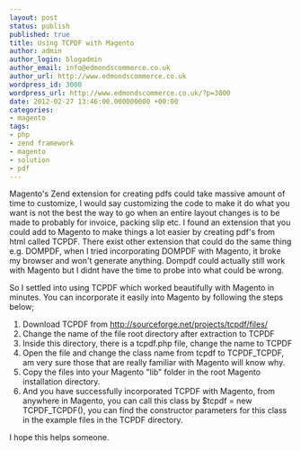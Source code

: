 ```yaml
---
layout: post
status: publish
published: true
title: Using TCPDF with Magento
author: admin
author_login: blogadmin
author_email: info@edmondscommerce.co.uk
author_url: http://www.edmondscommerce.co.uk
wordpress_id: 3000
wordpress_url: http://www.edmondscommerce.co.uk/?p=3000
date: 2012-02-27 13:46:00.000000000 +00:00
categories:
- magento
tags:
- php
- zend framework
- magento
- solution
- pdf
---
```

Magento's Zend extension for creating pdfs could take massive amount of time to customize, I would say customizing the code to make it do what you want is not the best the way to go when an entire layout changes is to be made to probably for invoice, packing slip etc. I found an extension that you could add to Magento to make things a lot easier by creating pdf's from html called TCPDF. There exist other extension that could do the same thing e.g. DOMPDF, when I tried incorporating DOMPDF with Magento, it broke my browser and won't generate anything. Dompdf could actually still work with Magento but I didnt have the time to probe into what could be wrong.

So I settled into using TCPDF which worked beautifully with Magento in minutes. You can incorporate it easily into Magento by following the steps below;
1. Download TCPDF from http://sourceforge.net/projects/tcpdf/files/
2. Change the name of the file root directory after extraction to TCPDF
3. Inside this directory, there is a tcpdf.php file, change the name to TCPDF
4. Open the file and change the class name from tcpdf to TCPDF_TCPDF, am very sure those that are really familiar with Magento will know why.
5. Copy the files into your Magento "lib" folder in the root Magento installation directory.
6. And you have successfully incorporated TCPDF with Magento, from anywhere in Magento, you can call this class by  $tcpdf = new TCPDF_TCPDF(), you can find the constructor parameters for this class in the example files in the TCPDF directory.

I hope this helps someone.
